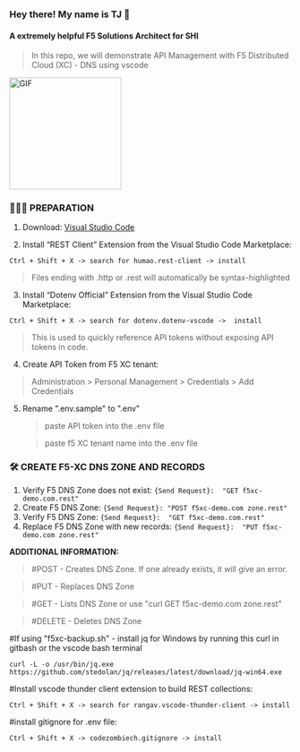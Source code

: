 <h3> Hey there! My name is TJ 👋 </h3>
<h4> A extremely helpful F5 Solutions Architect for SHI </h4>

> In this repo, we will demonstrate API Management with F5 Distributed Cloud (XC) - DNS using vscode
<img align="top" alt="GIF" src="https://github.com/tjvreugdenhil/f5xc-dns-zone-vscode/assets/20447165/1f759a05-39e5-4829-a74c-210f36154c03" width="200"/>

<h3> 👨🏻‍💻 PREPARATION </h3>

1) Download: [Visual Studio Code](https://code.visualstudio.com/)

2) Install “REST Client” Extension from the Visual Studio Code Marketplace:

`Ctrl + Shift + X -> search for humao.rest-client -> install
`
> Files ending with .http or .rest will automatically be syntax-highlighted


3) Install “Dotenv Official” Extension from the Visual Studio Code Marketplace:
   
`Ctrl + Shift + X -> search for dotenv.dotenv-vscode ->  install 
`

> This is used to quickly reference API tokens without exposing API tokens in code. 


4) Create API Token from F5 XC tenant:
> Administration > Personal Management > Credentials > Add Credentials

5) Rename ".env.sample" to ".env"
    
   > paste API token into the .env file

   > paste f5 XC tenant name into the .env file 

<h3>🛠 CREATE F5-XC DNS ZONE AND RECORDS</h3>

1) Verify F5 DNS Zone does not exist:
`{Send Request}:  "GET f5xc-demo.com.rest"
`
2) Create F5 DNS Zone:
`{Send Request}: "POST f5xc-demo.com zone.rest"
`
3) Verify F5 DNS Zone:
`{Send Request}:  "GET f5xc-demo.com.rest"
`
4) Replace F5 DNS Zone with new records:
`{Send Request}:  "PUT f5xc-demo.com zone.rest"
`

**ADDITIONAL INFORMATION:**

> #POST - Creates DNS Zone. If one already exists, it will give an error.

> #PUT - Replaces DNS Zone 

> #GET - Lists DNS Zone or use "curl GET f5xc-demo.com zone.rest"

> #DELETE - Deletes DNS Zone


#If using "f5xc-backup.sh" - install jq for Windows by running this curl in gitbash or the vscode bash terminal

`curl -L -o /usr/bin/jq.exe https://github.com/stedolan/jq/releases/latest/download/jq-win64.exe
`

#Install vscode thunder client extension to build REST collections: 

`Ctrl + Shift + X -> search for rangav.vscode-thunder-client -> install 
`

#install gitignore for .env file:

`Ctrl + Shift + X -> codezombiech.gitignore -> install 
`
